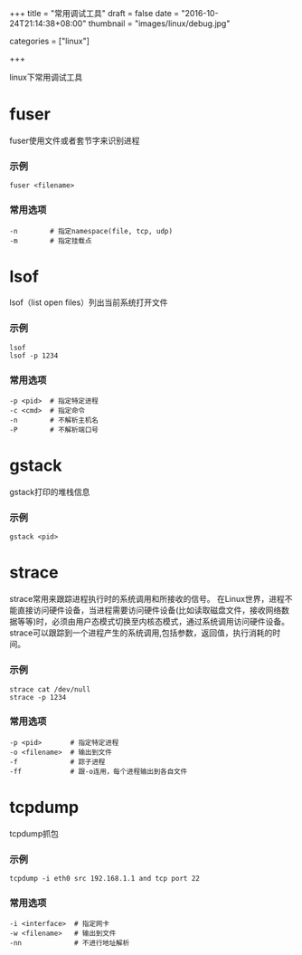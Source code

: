 +++
title = "常用调试工具"
draft = false
date = "2016-10-24T21:14:38+08:00"
thumbnail = "images/linux/debug.jpg"

categories = ["linux"]

+++

linux下常用调试工具

# fuser
fuser使用文件或者套节字来识别进程
### 示例
    fuser <filename>
### 常用选项
    -n        # 指定namespace(file, tcp, udp)
    -m        # 指定挂载点

# lsof
lsof（list open files）列出当前系统打开文件
### 示例
    lsof
    lsof -p 1234
### 常用选项
    -p <pid>  # 指定特定进程
    -c <cmd>  # 指定命令
    -n        # 不解析主机名
    -P        # 不解析端口号

# gstack
gstack打印的堆栈信息
### 示例
    gstack <pid>

# strace
strace常用来跟踪进程执行时的系统调用和所接收的信号。 在Linux世界，进程不能直接访问硬件设备，当进程需要访问硬件设备(比如读取磁盘文件，接收网络数据等等)时，必须由用户态模式切换至内核态模式，通过系统调用访问硬件设备。strace可以跟踪到一个进程产生的系统调用,包括参数，返回值，执行消耗的时间。
### 示例
    strace cat /dev/null
    strace -p 1234
### 常用选项
    -p <pid>       # 指定特定进程
    -o <filename>  # 输出到文件
    -f             # 踪子进程
    -ff            # 跟-o连用，每个进程输出到各自文件

# tcpdump
tcpdump抓包
### 示例
    tcpdump -i eth0 src 192.168.1.1 and tcp port 22
### 常用选项
    -i <interface>  # 指定网卡
    -w <filename>   # 输出到文件
    -nn             # 不进行地址解析
